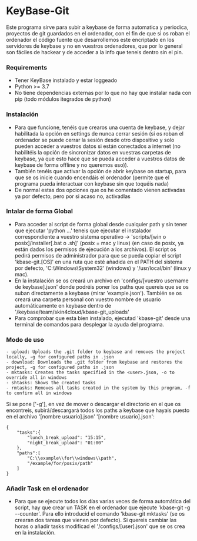 # KeyBase-Git

Este programa sirve para subir a keybase de forma automatica y periodica, proyectos de git guardados en el ordenador,
con el fin de que si os roban el ordenador el código fuente que desarrollemos este encriptado en los servidores de keybase y no en vuestros ordenadores, que por lo general son fáciles de hackear y de acceder a la info que teneis dentro sin el pin.

### Requirements
- Tener KeyBase instalado y estar loggeado
- Python >= 3.7
- No tiene dependencias externas por lo que no hay que instalar nada con pip (todo módulos itegrados de python)

### Instalación
- Para que funcione, tenéis que crearos una cuenta de keybase, y dejar habilitada la opción en settings de nunca cerrar sesión (si os roban el ordenador se puede cerrar la sesión desde otro dispositivo y solo pueden acceder a vuestros datos si están conectados a internet (no habilitéis la opción de sincronizar datos en vuestras carpetas de keybase, ya que esto hace que se pueda acceder a vuestros datos de keybase de forma offline y no queremos eso)).
- También tenéis que activar la opción de abrir keybase on startup, para que se os inicie cuando encendáis el ordenador (permite que el programa pueda interactuar con keybase sin que toquéis nada)
- De normal estas dos opciones que os he comentado vienen activadas ya por defecto, pero por si acaso no, activadlas

### Intalar de forma Global 
- Para acceder al script de forma global desde cualquier path y sin tener que ejecutar 'python ...' teneis que ejecutar el instalador correspondiente a vuestro sistema operativo -> 'scripts/[win o posix]/installer[.bat o .sh]' (posix = mac y linux) (en caso de posix, ya están dados los permisos de ejecución a los archivos). El script os pedirá permisos de administrador para que se pueda copiar el script 'kbase-git.[OS]' en una ruta que esté añadida en el PATH del sistema por defecto, 'C:\Windows\System32' (windows) y '/usr/local/bin' (linux y mac).
- En la instalación se os creará un archivo en 'configs/[vuestro username de keybase].json' donde podréis poner los paths que quereis que se os suban directamente a keybase (mirar 'example.json'). También se os creará una carpeta personal con vuestro nombre de usuario automáticamente en keybase dentro de '/keybase/team/skin4cloud/kbase-git_uploads'
- Para comprobar que esta bien instalado, ejecutad 'kbase-git' desde una terminal de comandos para desplegar la ayuda del programa.

### Modo de uso
    - upload: Uploads the .git folder to keybase and removes the project locally, -g for configured paths in .json
    - download: Downloads the .git folder from keybase and restores the project, -g for configured paths in .json
    - mktasks: Creates the tasks specified in the <user>.json, -o to override all in windows
    - shtasks: Shows the created tasks
    - rmtasks: Removes all tasks created in the system by this program, -f to confirm all in windows
Si se pone ['-g'], en vez de mover o descargar el directorio en el que os encontreis, subirá/descargará todos los paths a keybase que hayais puesto en el archivo '[nombre usuario].json'
'[nombre usuario].json':
```
{
    "tasks":{
        "lunch_break_upload": "15:15",
        "night_break_upload": "01:00"
    },
    "paths":[
        "C:\\example\\for\\windows\\path",
        "/example/for/posix/path"
    ]
}
```

### Añadir Task en el ordenador
- Para que se ejecute todos los días varias veces de forma automática del script, hay que crear un TASK en el ordenador que ejecute 'kbase-git -g --counter'. Para ello introducid el comando 'kbase-git mktasks' (se os crearan dos tareas que vienen por defecto). Si quereis cambiar las horas o añadir tasks modificad el '/configs/[user].json' que se os crea en la instalación. 